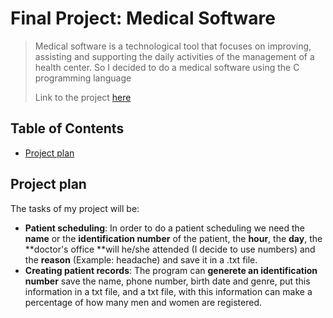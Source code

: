 # Final Project: Medical Software
>Medical software is a technological tool that focuses on improving, assisting and supporting the daily activities of the management of a health center. So I decided to do a medical software using the C programming language
>
>Link to the project [here](https://github.com/rulgamer03/C/tree/main/homework/finalproject)

## Table of Contents
* [Project plan](#Project-plan)
<!-- * [License](#license) -->

## Project plan
The tasks of my project will be:
* **Patient scheduling**: In order to do a patient scheduling we need the **name** or the **identification number** of the patient, the **hour**, the **day**, the **doctor's office **will he/she attended (I decide to use numbers) and the **reason** (Example:  headache) and save it in a .txt file.
* **Creating patient records**:  The program can **generete an identification number** save the name, phone number, birth date and genre, put this information in a txt file, and a txt file, with this information can make a percentage of how many men and women are registered.
